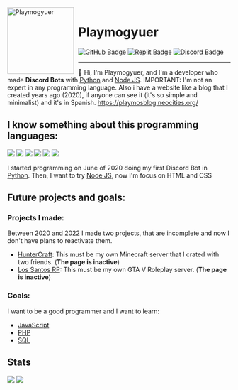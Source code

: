 <img width="150" height="150" align="left" style="float: left; margin: 0 10px 0 0;" alt="Playmogyuer" src="https://avatars.githubusercontent.com/u/83462074?v=4">

# Playmogyuer

<div>
  <a href="https://github.com/Playmogyuer"><img src="https://img.shields.io/badge/-Github-000000?style=flat-square&labelColor=000000&logo=Github&logoColor=white&link=https://github.com/Playmogyuer" alt="GitHub Badge"/></a>
  <a href="https://replit.com/@Playmogyuer"><img src="https://img.shields.io/badge/-Replit-000000?style=flat-square&labelColor=000000&logo=replit&logoColor=white&link=https://replit.com/@Playmogyuer" alt="Replit Badge"/></a>
  <a href="https://discord.com/users/732282102753656844"><img src="https://img.shields.io/badge/-Discord-000000?style=flat-square&labelColor=000000&logo=discord&logoColor=white&link=https://discord.com/users/732282102753656844" alt="Discord Badge"/></a>
</div>

---

👋 Hi, I'm Playmogyuer, and I'm a developer who made **Discord Bots** with <a class="python" href="https://www.python.org/">Python</a> and <a class="nodejs" href="https://nodejs.org/en/">Node JS</a>. IMPORTANT: I'm not an expert in any programming language. Also i have a website like a blog that I created years ago (2020), if anyone can see it (it's so simple and minimalist) and it's in Spanish. https://playmosblog.neocities.org/

<h2>I know something about this programming languages:</h2>

<a href="https://www.python.org/"><img src="https://img.icons8.com/color/30/000000/python.png"/></a> 
<a href="https://nodejs.org/en/"><img src="https://img.icons8.com/windows/30/4caf50/node-js.png"/></a>
<a href="https://developer.mozilla.org/en-US/docs/Web/HTML"><img src="https://img.icons8.com/color/30/000000/html-5.png"/></a>
<a href="https://developer.mozilla.org/en-US/docs/web/CSS"><img src="https://img.icons8.com/color/30/0080FF/css3.png"/></a>
<a href="https://code.visualstudio.com/"><img src="https://img.icons8.com/ios-filled/30/0175c5/visual-studio-logo.png"/></a>
<a href="https://www.npmjs.com/"><img src="https://img.icons8.com/color/30/000000/npm.png"/></a>

I started programming on June of 2020 doing my first Discord Bot in <a class="python" href="https://www.python.org/">Python</a>. Then, I want to try <a class="nodejs" href="https://nodejs.org/en/">Node JS</a>, now I'm focus on HTML and CSS 

<h2>Future projects and goals:</h2>

<h3>Projects I made:</h3>

Between 2020 and 2022 I made two projects, that are incomplete and now I don't have plans to reactivate them.
- <a class="huntercraft" href="https://www.huntercraft.ml/">HunterCraft</a>: This must be my own Minecraft server that I crated with two friends. (**The page is inactive**)
- <a class="lossantosrp" href="https://lossantos-rp.tk/">Los Santos RP</a>: This must be my own GTA V Roleplay server. (**The page is inactive**)

<h3>Goals:</h3>

I want to be a good programmer and I want to learn:
- <a class="javascript" href="https://developer.mozilla.org/es/docs/Web/JavaScript">JavaScript</a>
- <a class="php" href="https://www.php.net/">PHP</a>
- <a class="sql" href="https://en.wikipedia.org/wiki/SQL">SQL</a>


<h2>Stats</h2>
<div>
<img src="https://github-readme-stats.vercel.app/api?username=playmogyuer&show_icons=true&theme=radical" />
<img src="https://github-readme-stats.vercel.app/api/top-langs/?username=playmogyuer&layout=compact&theme=radical" />  
</div>
